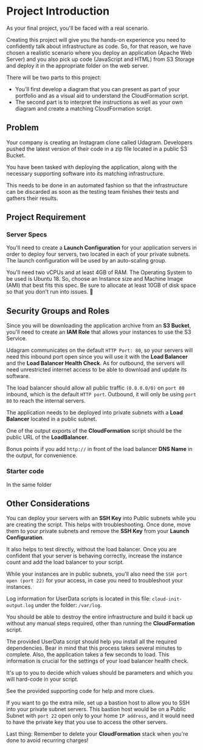 # Project Introduction

As your final project, you'll be faced with a real scenario.

Creating this project will give you the hands-on experience you need to confidently talk about infrastructure as code. So, for that reason, we have chosen a realistic scenario where you deploy an application (Apache Web Server) and you also pick up code (JavaScript and HTML) from S3 Storage and deploy it in the appropriate folder on the web server.

There will be two parts to this project:

- You'll first develop a diagram that you can present as part of your portfolio and as a visual aid to understand the CloudFormation script.
- The second part is to interpret the instructions as well as your own diagram and create a matching CloudFormation script.



## Problem

Your company is creating an Instagram clone called Udagram. Developers pushed the latest version of their code in a zip file located in a public S3 Bucket.

You have been tasked with deploying the application, along with the necessary supporting software into its matching infrastructure.

This needs to be done in an automated fashion so that the infrastructure can be discarded as soon as the testing team finishes their tests and gathers their results.

## Project Requirement

### Server Specs

You'll need to create a **Launch Configuration** for your application servers in order to deploy four servers, two located in each of your private subnets. The launch configuration will be used by an auto-scaling group.

You'll need two vCPUs and at least 4GB of RAM. The Operating System to be used is Ubuntu 18. So, choose an Instance size and Machine Image (AMI) that best fits this spec. Be sure to allocate at least 10GB of disk space so that you don't run into issues. 



## Security Groups and Roles

Since you will be downloading the application archive from an **S3 Bucket**, you'll need to create an **IAM Role** that allows your instances to use the S3 Service.

Udagram communicates on the default `HTTP Port: 80`, so your servers will need this inbound port open since you will use it with the **Load Balancer** and the **Load Balancer Health Check**. As for outbound, the servers will need unrestricted internet access to be able to download and update its software.

The load balancer should allow all public traffic `(0.0.0.0/0)` on `port 80` inbound, which is the default `HTTP port`. Outbound, it will only be using `port 80` to reach the internal servers.

The application needs to be deployed into private subnets with a **Load Balancer** located in a public subnet.

One of the output exports of the **CloudFormation** script should be the public URL of the **LoadBalancer**.

Bonus points if you add `http://` in front of the load balancer **DNS Name** in the output, for convenience.

### Starter code 

In the same folder

## Other Considerations

You can deploy your servers with an **SSH Key** into Public subnets while you are creating the script. This helps with troubleshooting. Once done, move them to your private subnets and remove the **SSH Key** from your **Launch Configuration**.

It also helps to test directly, without the load balancer. Once you are confident that your server is behaving correctly, increase the instance count and add the load balancer to your script.

While your instances are in public subnets, you'll also need the `SSH port open (port 22)` for your access, in case you need to troubleshoot your instances.

Log information for UserData scripts is located in this file: `cloud-init-output.log` under the folder: `/var/log`.

You should be able to destroy the entire infrastructure and build it back up without any manual steps required, other than running the **CloudFormation** script.

The provided UserData script should help you install all the required dependencies. Bear in mind that this process takes several minutes to complete. Also, the application takes a few seconds to load. This information is crucial for the settings of your load balancer health check.

It's up to you to decide which values should be parameters and which you will hard-code in your script.

See the provided supporting code for help and more clues.

If you want to go the extra mile, set up a bastion host to allow you to SSH into your private subnet servers. This bastion host would be on a Public Subnet with `port 22` open only to your home `IP address`, and it would need to have the private key that you use to access the other servers.

Last thing: Remember to delete your **CloudFormation** stack when you're done to avoid recurring charges!

### 